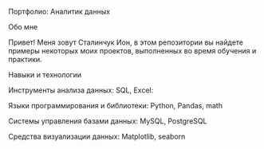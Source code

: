 Портфолио: Аналитик данных


Обо мне

Привет! Меня зовут Сталинчук Ион, в этом репозитории вы найдете примеры некоторых моих проектов, выполненных во время обучения и практики.


Навыки и технологии

Инструменты анализа данных: SQL, Excel:

Языки программирования и библиотеки: Python, Pandas, math

Системы управления базами данных: MySQL, PostgreSQL

Средства визуализации данных: Matplotlib, seaborn
